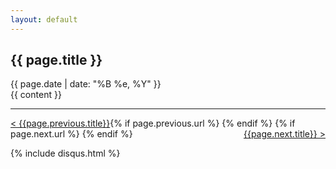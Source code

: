 ```yaml
---
layout: default
---
```



<article class="post">
  <h1>{{ page.title }}</h1>

  <div class="date">
    {{ page.date | date: "%B %e, %Y" }}
  </div>

  <div class="entry">
    {{ content }}
  </div>
  
****  
  
  <div id="post-nav">
    <div style="width: 100%">    
        {% if page.previous.url %}
        <a class="prev" href="{{page.previous.url}}" style="float: left">
            <span>&lt; {{page.previous.title}}</span>
        </a> 
        {% endif %} 
        {% if page.next.url %} 
        <a class="next" href="{{page.next.url}}" style="float: right">
            <span>{{page.next.title}} &gt;</span>
        </a> 
        {% endif %} 
    </div>
</div>

  

  {% include disqus.html %}
</article>
